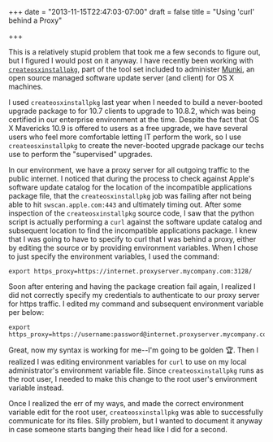 +++
date = "2013-11-15T22:47:03-07:00"
draft = false
title = "Using 'curl' behind a Proxy"

+++

This is a relatively stupid problem that took me a few seconds to figure out, but I figured I would post on it anyway. I have recently been working with [`createosxinstallpkg`](https://github.com/munki/createOSXinstallPkg), part of the tool set included to administer [Munki](https://github.com/munki/munki), an open source managed software update server (and client) for OS X machines.

I used `createosxinstallpkg` last year when I needed to build a never-booted upgrade package to for 10.7 clients to upgrade to 10.8.2, which was being certified in our enterprise environment at the time. Despite the fact that OS X Mavericks 10.9 is offered to users as a free upgrade, we have several users who feel more comfortable letting IT perform the work, so I use `createosxinstallpkg` to create the never-booted upgrade package our techs use to perform the "supervised" upgrades.

In our environment, we have a proxy server for all outgoing traffic to the public internet. I noticed that during the process to check against Apple's software update catalog for the location of the incompatible applications package file, that the `createosxinstallpkg` job was failing after not being able to hit `swscan.apple.com:443` and ultimately timing out. After some inspection of the `createosxinstallpkg` source code, I saw that the python script is actually performing a `curl` against the software update catalog and subsequent location to find the incompatible applications package. I knew that I was going to have to specify to curl that I was behind a proxy, either by editing the source or by providing environment variables. When I chose to just specify the environment variables, I used the command:

```
export https_proxy=https://internet.proxyserver.mycompany.com:3128/
```

Soon after entering and having the package creation fail again, I realized I did not correctly specify my credentials to authenticate to our proxy server for https traffic. I edited my command and subsequent environment variable per below:

```
export https_proxy=https://username:password@internet.proxyserver.mycompany.com:3128/
```

Great, now my syntax is working for me--I'm going to be golden 🏆. Then I realized I was editing environment variables for `curl` to use on my local administrator's environment variable file. Since `createosxinstallpkg` runs as the root user, I needed to make this change to the root user's environment variable instead.

Once I realized the err of my ways, and made the correct environment variable edit for the root user, `createosxinstallpkg` was able to successfully communicate for its files. Silly problem, but I wanted to document it anyway in case someone starts banging their head like I did for a second.
